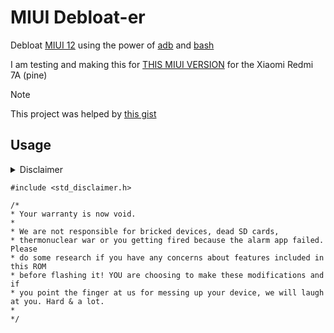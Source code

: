 # MIUI Debloat-er
Debloat [MIUI 12](https://en.miui.com/v12_5) using the power of [adb](https://developer.android.com/tools/adb) and [bash](https://en.wikipedia.org/wiki/Bash_(Unix_shell))

I am testing and making this for [THIS MIUI VERSION](https://xiaomifirmwareupdater.com/miui/pine/stable/V12.5.3.0.QCMEUXM/) for the Xiaomi Redmi 7A (pine)

> [!NOTE]
> This project was helped by [this gist](https://gist.github.com/Biswa96/81fe477079fa5279f7cfd7b98d5519c7)

## Usage

<details>
<summary>Disclaimer<summary>
  
```
#include <std_disclaimer.h>

/*
* Your warranty is now void.
*
* We are not responsible for bricked devices, dead SD cards,
* thermonuclear war or you getting fired because the alarm app failed. Please
* do some research if you have any concerns about features included in this ROM
* before flashing it! YOU are choosing to make these modifications and if
* you point the finger at us for messing up your device, we will laugh at you. Hard & a lot.
*
*/
```
</details>
